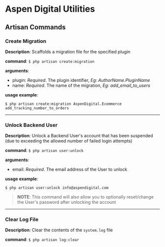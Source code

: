 # Aspen Digital Utilities

## Artisan Commands

### Create Migration

**Description**: Scaffolds a migration file for the specified plugin

**command**: `$ php artisan create:migration`

**arguments**:
 - plugin: *Required*. The plugin identifier, *Eg: AuthorName.PluginName*
 - name: *Required*. The name of the migration, *Eg: add_email_to_users*
 
**usage example**:

`$ php artisan create:migration AspenDigital.Ecommerce add_tracking_number_to_orders`

---
### Unlock Backend User

**Description**: Unlock a Backend User's account that has been suspended (due to exceeding the allowed number of failed login attempts)

**command**: `$ php artisan user:unlock`

**arguments**:
 - email: *Required*. The email address of the User to unlock
 
**usage example**:

`$ php artisan user:unlock info@aspendigital.com`

> **NOTE**: This command will also allow you to optionally reset/change the User's password after unlocking the account

---
### Clear Log File

**Description**: Clear the contents of the `system.log` file

**command**: `$ php artisan log:clear`
 
